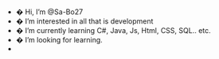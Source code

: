 - � Hi, I’m @Sa-Bo27
- � I’m interested in all that is development
- � I’m currently learning C#, Java, Js, Html, CSS, SQL.. etc.
- � I’m looking for learning.
-

<!---
Sa-Bo27/Sa-Bo27 is a ✨ special ✨ repository because its `README.md` (this file) appears on your GitHub profile.
You can click the Preview link to take a look at your changes.
--->
